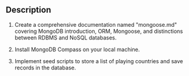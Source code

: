## Description

1. Create a comprehensive documentation named "mongoose.md" covering MongoDB introduction, ORM, Mongoose, and distinctions between RDBMS and NoSQL databases.

2. Install MongoDB Compass on your local machine.

3. Implement seed scripts to store a list of playing countries and save records in the database.
